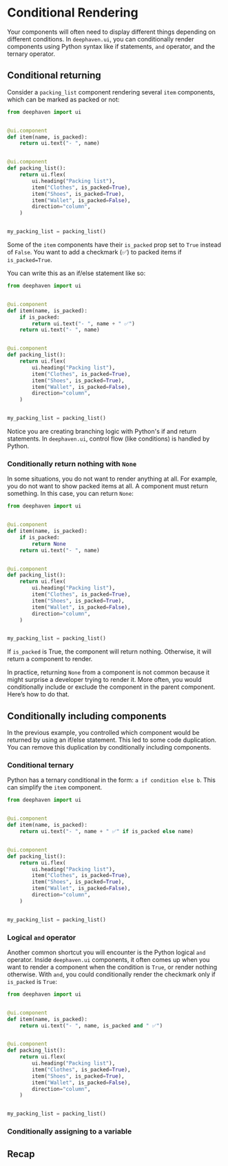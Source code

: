 # Conditional Rendering

Your components will often need to display different things depending on different conditions. In `deephaven.ui`, you can conditionally render components using Python syntax like if statements, `and` operator, and the ternary operator.

## Conditional returning

Consider a `packing_list` component rendering several `item` components, which can be marked as packed or not:

```python
from deephaven import ui


@ui.component
def item(name, is_packed):
    return ui.text("- ", name)


@ui.component
def packing_list():
    return ui.flex(
        ui.heading("Packing list"),
        item("Clothes", is_packed=True),
        item("Shoes", is_packed=True),
        item("Wallet", is_packed=False),
        direction="column",
    )


my_packing_list = packing_list()
```

Some of the `item` components have their `is_packed` prop set to `True` instead of `False`. You want to add a checkmark (✅) to packed items if `is_packed=True`.

You can write this as an if/else statement like so:

```python
from deephaven import ui


@ui.component
def item(name, is_packed):
    if is_packed:
        return ui.text("- ", name + " ✅")
    return ui.text("- ", name)


@ui.component
def packing_list():
    return ui.flex(
        ui.heading("Packing list"),
        item("Clothes", is_packed=True),
        item("Shoes", is_packed=True),
        item("Wallet", is_packed=False),
        direction="column",
    )


my_packing_list = packing_list()
```

Notice you are creating branching logic with Python's if and return statements. In `deephaven.ui`, control flow (like conditions) is handled by Python.

### Conditionally return nothing with `None`

In some situations, you do not want to render anything at all. For example, you do not want to show packed items at all. A component must return something. In this case, you can return `None`:

```python
from deephaven import ui


@ui.component
def item(name, is_packed):
    if is_packed:
        return None
    return ui.text("- ", name)


@ui.component
def packing_list():
    return ui.flex(
        ui.heading("Packing list"),
        item("Clothes", is_packed=True),
        item("Shoes", is_packed=True),
        item("Wallet", is_packed=False),
        direction="column",
    )


my_packing_list = packing_list()
```

If `is_packed` is True, the component will return nothing. Otherwise, it will return a component to render.

In practice, returning `None` from a component is not common because it might surprise a developer trying to render it. More often, you would conditionally include or exclude the component in the parent component. Here’s how to do that.

## Conditionally including components

In the previous example, you controlled which component would be returned by using an if/else statement. This led to some code duplication. You can remove this duplication by conditionally including components.

### Conditional ternary

Python has a ternary conditional in the form: `a if condition else b`. This can simplify the `item` component.

```python
from deephaven import ui


@ui.component
def item(name, is_packed):
    return ui.text("- ", name + " ✅" if is_packed else name)


@ui.component
def packing_list():
    return ui.flex(
        ui.heading("Packing list"),
        item("Clothes", is_packed=True),
        item("Shoes", is_packed=True),
        item("Wallet", is_packed=False),
        direction="column",
    )


my_packing_list = packing_list()
```

### Logical `and` operator

Another common shortcut you will encounter is the Python logical `and` operator. Inside `deephaven.ui` components, it often comes up when you want to render a component when the condition is `True`, or render nothing otherwise. With `and`, you could conditionally render the checkmark only if `is_packed` is `True`:

```python
from deephaven import ui


@ui.component
def item(name, is_packed):
    return ui.text("- ", name, is_packed and " ✅")


@ui.component
def packing_list():
    return ui.flex(
        ui.heading("Packing list"),
        item("Clothes", is_packed=True),
        item("Shoes", is_packed=True),
        item("Wallet", is_packed=False),
        direction="column",
    )


my_packing_list = packing_list()
```

### Conditionally assigning to a variable

## Recap
